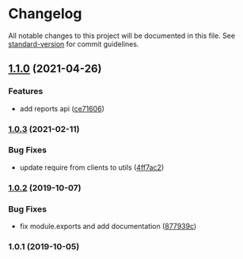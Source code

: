 # Changelog

All notable changes to this project will be documented in this file. See [standard-version](https://github.com/conventional-changelog/standard-version) for commit guidelines.

## [1.1.0](https://github.com/saintedlama/toggl-client/compare/v1.0.3...v1.1.0) (2021-04-26)


### Features

* add reports api ([ce71606](https://github.com/saintedlama/toggl-client/commit/ce71606ed7fbb92f7d4a7f3bf583aaf988336201))

### [1.0.3](https://github.com/saintedlama/toggl-client/compare/v1.0.2...v1.0.3) (2021-02-11)


### Bug Fixes

* update require from clients to utils ([4ff7ac2](https://github.com/saintedlama/toggl-client/commit/4ff7ac2064ceae5179f3dd669bcc7e4874092e7f))

### [1.0.2](https://github.com/saintedlama/toggl-client/compare/v1.0.1...v1.0.2) (2019-10-07)


### Bug Fixes

* fix module.exports and add documentation ([877939c](https://github.com/saintedlama/toggl-client/commit/877939c))

### 1.0.1 (2019-10-05)
